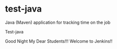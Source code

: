 # test-java
Java (Maven) application for tracking time on the job

Test-java

Good Night My Dear Students!!! Welcome to Jenkins!!
